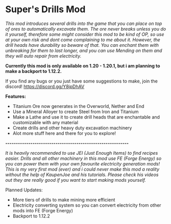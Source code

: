 # Super's Drills Mod

*This mod introduces several drills into the game that you can place on top of ores to automatically excavate them.
The ore never breaks unless you do it yourself, therefore some might consider this mod to be kind of OP, so use at your own risk and dont come complaining to me about it.
However, the drill heads have durability so beware of that. You can enchant them with unbreaking for them to last longer, and you can use Mending on them and they will auto repair from electricity.*

**Currently this mod is only available on 1.20 - 1.20.1, but i am planning to make a backport to 1.12.2.**

If you find any bugs or you just have some suggestions to make, join the discord! https://discord.gg/Y8jpDhAV 

**Features:**
- Titanium Ore now generates in the Overworld, Nether and End
- Use a Mineral Alloyer to create Steel from Iron and Titanium
- Make a Lathe and use it to create drill heads that are enchantable and customizable with any material
- Create drills and other heavy duty excavation machinery
- Alot more stuff here and there for you to explore!

**-----------------------------------------------------------**

*It is heavily recommended to use JEI (Just Enough Items) to find recipes easier.
Drills and all other machinery in this mod use FE (Forge Energy) so you can power them with your own favourite electricity generation mods!
This is my very first mod (ever) and i could never make this mod a reality without the help of KaupenJoe and his tutorials. Please check his videos out they are really good if you want to start making mods yourself.*

Planned Updates:
- More tiers of drills to make mining more efficient
- Electricity converting system so you can convert electricity from other mods into FE (Forge Energy)
- Backport to 1.12.2
